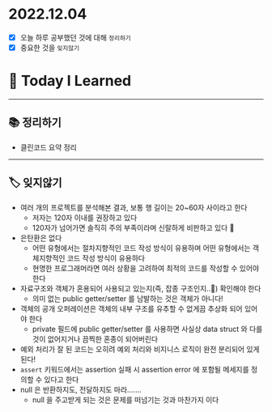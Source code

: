 # 2022.12.04

- [x]  오늘 하루 공부했던 것에 대해 `정리하기`
- [x]  중요한 것을 `잊지않기`

# 🚩 Today I Learned

---

## 📚 정리하기

- 클린코드 요약 정리

---

## 🏷 잊지않기

- 여러 개의 프로젝트를 분석해본 결과, 보통 행 길이는 20~60자 사이라고 한다
    - 저자는 120자 이내를 권장하고 있다
    - 120자가 넘어가면 솔직히 주의 부족이라며 신랄하게 비판하고 있다 🥲
- 은탄환은 없다
    - 어떤 유형에서는 절차지향적인 코드 작성 방식이 유용하며 어떤 유형에서는 객체지향적인 코드 작성 방식이 유용하다
    - 현명한 프로그래머라면 여러 상황을 고려하여 최적의 코드를 작성할 수 있어야 한다
- 자료구조와 객체가 혼용되어 사용되고 있는지(즉, 잡종 구조인지..🥲) 확인해야 한다
    - 의미 없는 public getter/setter 를 남발하는 것은 객체가 아니다!
- 객체의 공개 오퍼레이션은 객체의 내부 구조를 유추할 수 없게끔 추상화 되어 있어야 한다
    - private 필드에 public getter/setter 를 사용하면 사실상 data struct 와 다를 것이 없어지거나 끔찍한 혼종이 되어버린다
- 예외 처리가 잘 된 코드는 오히려 예외 처리와 비지니스 로직이 완전 분리되어 있게 된다!
- `assert` 키워드에서는 assertion 실패 시 assertion error 에 포함될 메세지를 정의할 수 있다고 한다
- null 은 반환하지도, 전달하지도 마라…….
    - null 을 주고받게 되는 것은 문제를 떠넘기는 것과 마찬가지 이다